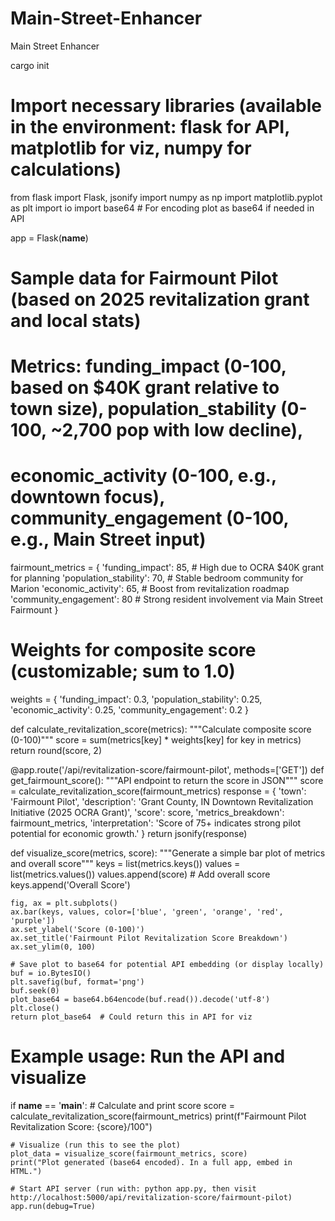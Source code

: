 # Main-Street-Enhancer
Main Street Enhancer

cargo init

# Import necessary libraries (available in the environment: flask for API, matplotlib for viz, numpy for calculations)
from flask import Flask, jsonify
import numpy as np
import matplotlib.pyplot as plt
import io
import base64  # For encoding plot as base64 if needed in API

app = Flask(__name__)

# Sample data for Fairmount Pilot (based on 2025 revitalization grant and local stats)
# Metrics: funding_impact (0-100, based on $40K grant relative to town size), population_stability (0-100, ~2,700 pop with low decline),
# economic_activity (0-100, e.g., downtown focus), community_engagement (0-100, e.g., Main Street input)
fairmount_metrics = {
    'funding_impact': 85,  # High due to OCRA $40K grant for planning
    'population_stability': 70,  # Stable bedroom community for Marion
    'economic_activity': 65,  # Boost from revitalization roadmap
    'community_engagement': 80  # Strong resident involvement via Main Street Fairmount
}

# Weights for composite score (customizable; sum to 1.0)
weights = {
    'funding_impact': 0.3,
    'population_stability': 0.25,
    'economic_activity': 0.25,
    'community_engagement': 0.2
}

def calculate_revitalization_score(metrics):
    """Calculate composite score (0-100)"""
    score = sum(metrics[key] * weights[key] for key in metrics)
    return round(score, 2)

@app.route('/api/revitalization-score/fairmount-pilot', methods=['GET'])
def get_fairmount_score():
    """API endpoint to return the score in JSON"""
    score = calculate_revitalization_score(fairmount_metrics)
    response = {
        'town': 'Fairmount Pilot',
        'description': 'Grant County, IN Downtown Revitalization Initiative (2025 OCRA Grant)',
        'score': score,
        'metrics_breakdown': fairmount_metrics,
        'interpretation': 'Score of 75+ indicates strong pilot potential for economic growth.'
    }
    return jsonify(response)

def visualize_score(metrics, score):
    """Generate a simple bar plot of metrics and overall score"""
    keys = list(metrics.keys())
    values = list(metrics.values())
    values.append(score)  # Add overall score
    keys.append('Overall Score')
    
    fig, ax = plt.subplots()
    ax.bar(keys, values, color=['blue', 'green', 'orange', 'red', 'purple'])
    ax.set_ylabel('Score (0-100)')
    ax.set_title('Fairmount Pilot Revitalization Score Breakdown')
    ax.set_ylim(0, 100)
    
    # Save plot to base64 for potential API embedding (or display locally)
    buf = io.BytesIO()
    plt.savefig(buf, format='png')
    buf.seek(0)
    plot_base64 = base64.b64encode(buf.read()).decode('utf-8')
    plt.close()
    return plot_base64  # Could return this in API for viz

# Example usage: Run the API and visualize
if __name__ == '__main__':
    # Calculate and print score
    score = calculate_revitalization_score(fairmount_metrics)
    print(f"Fairmount Pilot Revitalization Score: {score}/100")
    
    # Visualize (run this to see the plot)
    plot_data = visualize_score(fairmount_metrics, score)
    print("Plot generated (base64 encoded). In a full app, embed in HTML.")
    
    # Start API server (run with: python app.py, then visit http://localhost:5000/api/revitalization-score/fairmount-pilot)
    app.run(debug=True)
